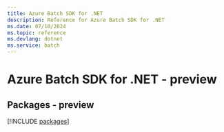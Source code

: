 ```yaml
---
title: Azure Batch SDK for .NET
description: Reference for Azure Batch SDK for .NET
ms.date: 07/10/2024
ms.topic: reference
ms.devlang: dotnet
ms.service: batch
---
```

# Azure Batch SDK for .NET - preview
## Packages - preview
[!INCLUDE [packages](batch-index.md)]
